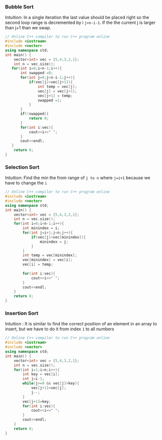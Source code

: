 ### Bubble Sort
Intuition: In a single iteration the last value should be placed right so the second loop range is decremented by i `j<n-i-1`. If the the current j is larger than j+1 than we swap.
```cpp
// Online C++ compiler to run C++ program online
#include <iostream>
#include <vector> 
using namespace std;
int main() {
    vector<int> vec = {5,4,3,2,1};
    int n = vec.size();
   for(int i=0;i<n-1;i++){
       int swapped =0;
       for(int j=0;j<n-i-1;j++){
           if(vec[j]>vec[j+1]){
               int temp = vec[j];
               vec[j] = vec[j+1];
               vec[j+1] = temp;
               swapped =1;
           }
       }
       if(!swapped){
           return 0;
       }
       for(int i:vec){
           cout<<i<<" ";
       }
       cout<<endl;
   }
    return 0;
}
```

### Selection Sort
Intuition: Find the min the from range of  `j to n` where `j=i+1` because we have to change the `i`
```cpp
// Online C++ compiler to run C++ program online
#include <iostream>
#include <vector> 
using namespace std;
int main() {
    vector<int> vec = {5,4,3,2,1};
    int n = vec.size();
    for(int i=0;i<n-1;i++){
        int minindex = i;
        for(int j=i+1;j<n;j++){
            if(vec[j]<vec[minindex]){
                minindex = j;
            }
        }
        int temp = vec[minindex];
        vec[minindex] = vec[i];
        vec[i] = temp;
        
        for(int i:vec){
            cout<<i<<" ";
        }
        cout<<endl;
    }
    return 0;
}
```

### Insertion Sort
Intuition : It is similar to find the correct position of an element in an array to insert, but we have to do it from index `1`  to all numbers
```cpp
// Online C++ compiler to run C++ program online
#include <iostream>
#include <vector> 
using namespace std;
int main() {
    vector<int> vec = {5,4,3,2,1};
    int n = vec.size();
    for(int i=1;i<n;i++){
        int key = vec[i];
        int j=i-1;
        while(j>=0 && vec[j]>key){
            vec[j+1]=vec[j];
            j--;
        }
        vec[j+1]=key;
        for(int i:vec){
            cout<<i<<" ";
        }
        cout<<endl;
    }
    return 0;
}
```